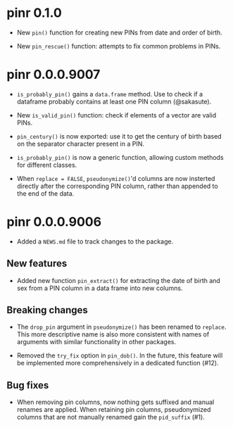 # pinr 0.1.0

* New `pin()` function for creating new PINs from date and order of birth.

* New `pin_rescue()` function: attempts to fix common problems in PINs.


# pinr 0.0.0.9007

* `is_probably_pin()` gains a `data.frame` method. Use to check if a dataframe
probably contains at least one PIN column (@sakasute).

* New `is_valid_pin()` function: check if elements of a vector are valid PINs.

* `pin_century()` is now exported: use it to get the century of birth based
on the separator character present in a PIN.

* `is_probably_pin()` is now a generic function, allowing custom methods
for different classes.

* When `replace = FALSE`, `pseudonymize()`'d columns are now insterted directly
after the corresponding PIN column, rather than appended to the end of the data.


# pinr 0.0.0.9006

* Added a `NEWS.md` file to track changes to the package.

## New features

* Added new function `pin_extract()` for extracting the date of birth and
sex from a PIN column in a data frame into new columns.

## Breaking changes

* The `drop_pin` argument in `pseudonymize()` has been renamed to `replace`.
This more descriptive name is also more consistent with names of arguments with
similar functionality in other packages.

* Removed the `try_fix` option in `pin_dob()`. In the future, this
feature will be implemented more comprehensively in a dedicated function (#12).

## Bug fixes

* When removing pin columns, now nothing gets suffixed and manual renames are
applied. When retaining pin columns, pseudonymized columns that are not manually
renamed gain the  `pid_suffix` (#1).
